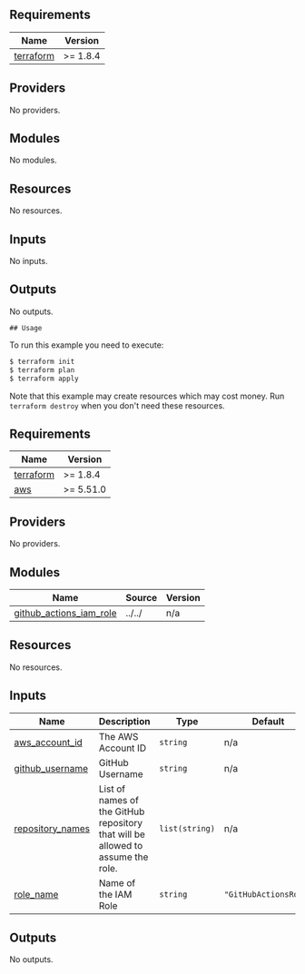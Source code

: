 ## Requirements

| Name | Version |
|------|---------|
| <a name="requirement_terraform"></a> [terraform](#requirement\_terraform) | >= 1.8.4 |

## Providers

No providers.

## Modules

No modules.

## Resources

No resources.

## Inputs

No inputs.

## Outputs

No outputs.

<!-- BEGIN_TF_DOCS -->
    ## Usage

  To run this example you need to execute:

  ```bash
  $ terraform init
  $ terraform plan
  $ terraform apply
  ```

  Note that this example may create resources which may cost money. Run `terraform destroy` when you don't need these resources.

## Requirements

| Name | Version |
|------|---------|
| <a name="requirement_terraform"></a> [terraform](#requirement\_terraform) | >= 1.8.4 |
| <a name="requirement_aws"></a> [aws](#requirement\_aws) | >= 5.51.0 |

## Providers

No providers.

## Modules

| Name | Source | Version |
|------|--------|---------|
| <a name="module_github_actions_iam_role"></a> [github\_actions\_iam\_role](#module\_github\_actions\_iam\_role) | ../../ | n/a |

## Resources

No resources.

## Inputs

| Name | Description | Type | Default | Required |
|------|-------------|------|---------|:--------:|
| <a name="input_aws_account_id"></a> [aws\_account\_id](#input\_aws\_account\_id) | The AWS Account ID | `string` | n/a | yes |
| <a name="input_github_username"></a> [github\_username](#input\_github\_username) | GitHub Username | `string` | n/a | yes |
| <a name="input_repository_names"></a> [repository\_names](#input\_repository\_names) | List of names of the GitHub repository that will be allowed to assume the role. | `list(string)` | n/a | yes |
| <a name="input_role_name"></a> [role\_name](#input\_role\_name) | Name of the IAM Role | `string` | `"GitHubActionsRole"` | no |

## Outputs

No outputs.
<!-- END_TF_DOCS -->
